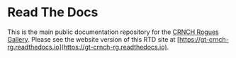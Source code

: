 # Read The Docs

This is the main public documentation repository for the [CRNCH Rogues Gallery](https://crnch-rg.cc.gatech.edu/). Please see the website version of this RTD site at [https://gt-crnch-rg.readthedocs.io](https://gt-crnch-rg.readthedocs.io).

